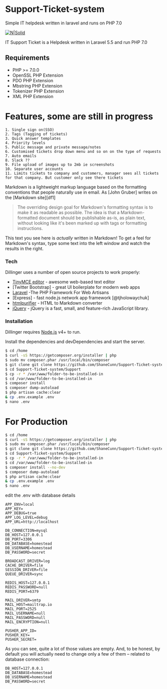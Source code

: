 # Support-Ticket-system
Simple IT helpdesk written in laravel and runs on PHP 7.0

[![N|Solid](http://www.onetouchtelecare.com/images/logo1.png)](http://www.onetouchtelecare.com/)

IT Support Ticket is a Helpdesk written in Laravel 5.5 and run PHP 7.0
## Requirements
- PHP >= 7.0.0
- OpenSSL PHP Extension
- PDO PHP Extension
- Mbstring PHP Extension
- Tokenizer PHP Extension
- XML PHP Extension
#  Features, some are still in progress
    1. Single sign on(SSO)
	2. Tags (Tagging of tickets)
	3. Quick answer templates
	4. Priority levels
	5. Public message and private message/notes
	6. Customised tickets drop down menu and so on on the type of requests
	7. Auto emails
	8. Slack ??
	9. File upload of images up to 2mb ie screenshots
	10. Separate user accounts
	11. Limits tickets to company and customers, manager sees all tickets for that company. But customer only see there tickets


Markdown is a lightweight markup language based on the formatting conventions that people naturally use in email.  As [John Gruber] writes on the [Markdown site][df1]

> The overriding design goal for Markdown's
> formatting syntax is to make it as readable
> as possible. The idea is that a
> Markdown-formatted document should be
> publishable as-is, as plain text, without
> looking like it's been marked up with tags
> or formatting instructions.

This text you see here is *actually* written in Markdown! To get a feel for Markdown's syntax, type some text into the left window and watch the results in the right.

### Tech

Dillinger uses a number of open source projects to work properly:


* [TinyMCE editor](https://www.tinymce.com/) - awesome web-based text editor
* [Twitter Bootstrap] - great UI boilerplate for modern web apps
* [Laravel](https://laravel.com/) -The PHP Framework For Web Artisans
* [Express] - fast node.js network app framework [@tjholowaychuk]
* [htmlpurifier](http://htmlpurifier.org/) - HTML to Markdown converter
* [jQuery](https://jquery.com/) - jQuery is a fast, small, and feature-rich JavaScript library.



### Installation

Dillinger requires [Node.js](https://nodejs.org/) v4+ to run.

Install the dependencies and devDependencies and start the server.

```sh
$ cd /home
$ curl -sS https://getcomposer.org/installer | php
$ sudo mv composer.phar /usr/local/bin/composer
$ git clone git clone https://github.com/ShaneCunn/Support-Ticket-system.git
$ cd Support-Ticket-system/Support
$ cp -r * /var/www/folder-to-be-installed-in
$ cd /var/www/folder-to-be-installed-in
$ composer install
$ composer dump-autoload
$ php artisan cache:clear
& cp .env.example .env
$ nano .env
```
# For Production
```sh
$ cd /home
$ curl -sS https://getcomposer.org/installer | php
$ sudo mv composer.phar /usr/local/bin/composer
$ git clone git clone https://github.com/ShaneCunn/Support-Ticket-system.git
$ cd Support-Ticket-system/Support
$ cp -r * /var/www/folder-to-be-installed-in
$ cd /var/www/folder-to-be-installed-in
$ composer install --no-dev
$ composer dump-autoload
$ php artisan cache:clear
& cp .env.example .env
$ nano .env
```
edit the .env with  database details
```
APP_ENV=local
APP_KEY=
APP_DEBUG=true
APP_LOG_LEVEL=debug
APP_URL=http://localhost

DB_CONNECTION=mysql
DB_HOST=127.0.0.1
DB_PORT=3306
DB_DATABASE=homestead
DB_USERNAME=homestead
DB_PASSWORD=secret

BROADCAST_DRIVER=log
CACHE_DRIVER=file
SESSION_DRIVER=file
QUEUE_DRIVER=sync

REDIS_HOST=127.0.0.1
REDIS_PASSWORD=null
REDIS_PORT=6379

MAIL_DRIVER=smtp
MAIL_HOST=mailtrap.io
MAIL_PORT=2525
MAIL_USERNAME=null
MAIL_PASSWORD=null
MAIL_ENCRYPTION=null

PUSHER_APP_ID=
PUSHER_KEY=
PUSHER_SECRET=
```
As you can see, quite a lot of those values are empty. And, to be honest, by default you will actually need to change only a few of them – related to database connection:
```
DB_HOST=127.0.0.1
DB_DATABASE=homestead
DB_USERNAME=homestead
DB_PASSWORD=secret
```
